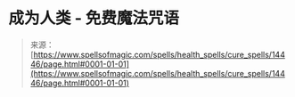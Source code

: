 <!--yml

category: 未分类

date: 2024-06-12 18:53:23

-->

# 成为人类 - 免费魔法咒语

> 来源：[https://www.spellsofmagic.com/spells/health_spells/cure_spells/14446/page.html#0001-01-01](https://www.spellsofmagic.com/spells/health_spells/cure_spells/14446/page.html#0001-01-01)
